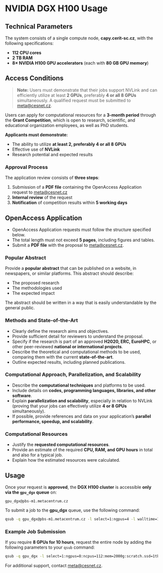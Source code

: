 # NVIDIA DGX H100 Usage
## Technical Parameters

The system consists of a single compute node, **capy.cerit-sc.cz**, with the following specifications:

- **112 CPU cores**
- **2 TB RAM**
- **8× NVIDIA H100 GPU accelerators** (each with **80 GB GPU memory**)

## Access Conditions

> **Note:** Users must demonstrate that their jobs support NVLink and can efficiently utilize at least **2 GPUs**, preferably **4 or all 8 GPUs** simultaneously. A qualified request must be submitted to [meta@cesnet.cz](mailto:meta@cesnet.cz).

Users can apply for computational resources for a **3-month period** through the **Grant Competition**, which is open to research, scientific, and educational organization employees, as well as PhD students.

**Applicants must demonstrate:**

- The ability to utilize **at least 2, preferably 4 or all 8 GPUs**
- Effective use of **NVLink**
- Research potential and expected results

### Approval Process

The application review consists of **three steps**:

1. Submission of a **PDF file** containing the OpenAccess Application request to [meta@cesnet.cz](mailto:meta@cesnet.cz)
2. **Internal review** of the request
3. **Notification** of competition results within **5 working days**

## OpenAccess Application

- OpenAccess Application requests must follow the structure specified below.
- The total length must not exceed **5 pages**, including figures and tables.
- Submit a **PDF file** with the proposal to [meta@cesnet.cz](mailto:meta@cesnet.cz).

### Popular Abstract

Provide a **popular abstract** that can be published on a website, in newspapers, or similar platforms. This abstract should describe:

- The proposed research
- The methodologies used
- The expected impact

The abstract should be written in a way that is easily understandable by the general public.

### Methods and State-of-the-Art

- Clearly define the research aims and objectives.
- Provide sufficient detail for reviewers to understand the proposal.
- Specify if the research is part of an approved **H2020, ERC, EuroHPC**, or other peer-reviewed **national or international projects**.
- Describe the theoretical and computational methods to be used, comparing them with the current **state-of-the-art**.
- Outline expected results, including planned publications.

### Computational Approach, Parallelization, and Scalability

- Describe the **computational techniques** and platforms to be used.
- Include details on **codes, programming languages, libraries, and other software**.
- Explain **parallelization and scalability**, especially in relation to NVLink (proving that your jobs can effectively utilize **4 or 8 GPUs** simultaneously).
- If possible, provide references and data on your application’s **parallel performance, speedup, and scalability**.

### Computational Resources

- Justify the **requested computational resources**.
- Provide an estimate of the required **CPU, RAM, and GPU hours** in total and also for a typical job.
- Explain how the estimated resources were calculated.

## Usage

Once your request is **approved**, the **DGX H100 cluster** is accessible **only via the `gpu_dgx` queue** on:

    gpu_dgx@pbs-m1.metacentrum.cz

To submit a job to the **gpu_dgx** queue, use the following command:

```sh
qsub -q gpu_dgx@pbs-m1.metacentrum.cz -l select=1:ngpus=4 -l walltime=10:00:00
```

### Example Job Submission

If you require **8 GPUs for 10 hours**, request the entire node by adding the following parameters to your `qsub` command:

```sh
qsub -q gpu_dgx -l select=1:ngpus=8:ncpus=112:mem=2000g:scratch.ssd=1tb -l place=exclhost -l walltime=10:00:00
```

For additional support, contact [meta@cesnet.cz](mailto:meta@cesnet.cz).





